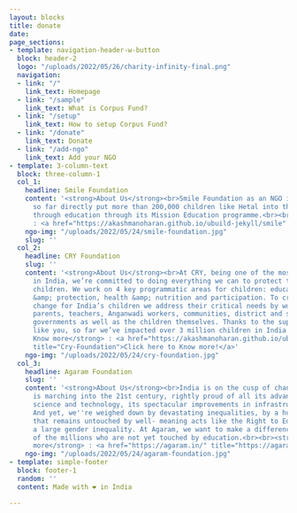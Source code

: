 ```yaml
---
layout: blocks
title: donate
date: 
page_sections:
- template: navigation-header-w-button
  block: header-2
  logo: "/uploads/2022/05/26/charity-infinity-final.png"
  navigation:
  - link: "/"
    link_text: Homepage
  - link: "/sample"
    link_text: What is Corpus Fund?
  - link: "/setup"
    link_text: How to setup Corpus Fund?
  - link: "/donate"
    link_text: Donate
  - link: "/add-ngo"
    link_text: Add your NGO
- template: 3-column-text
  block: three-column-1
  col_1:
    headline: Smile Foundation
    content: '<strong>About Us</strong><br>Smile Foundation as an NGO in India has
      so far directly put more than 200,000 children like Hetal into the path of empowerment
      through education through its Mission Education programme.<br><br>To know more
      : <a href="https://akashmanoharan.github.io/ubuild-jekyll/smile" title="https://akashmanoharan.github.io/ubuild-jekyll/smile">Click here to know more!</a>'
    ngo-img: "/uploads/2022/05/24/smile-foundation.jpg"
    slug: ''
  col_2:
    headline: CRY Foundation
    slug: ''
    content: '<strong>About Us</strong><br>At CRY, being one of the most trusted NGOs
      in India, we’re committed to doing everything we can to protect the rights of
      children. We work on 4 key programmatic areas for children: education, safety
      &amp; protection, health &amp; nutrition and participation. To create a sustainable
      change for India’s children we address their critical needs by working with
      parents, teachers, Anganwadi workers, communities, district and state-level
      governments as well as the children themselves. Thanks to the support of people
      like you, so far we’ve impacted over 3 million children in India.<br><br><strong>To
      Know more</strong> : <a href="https://akashmanoharan.github.io/ubuild-jekyll/cry"
      title="Cry-Foundation">Click here to Know more!</a>'
    ngo-img: "/uploads/2022/05/24/cry-foundation.jpg"
  col_3:
    headline: Agaram Foundation
    slug: ''
    content: '<strong>About Us</strong><br>India is on the cusp of change. The country
      is marching into the 21st century, rightly proud of all its advancements in
      science and technology, its spectacular improvements in infrastructure and IT.
      And yet, we''re weighed down by devastating inequalities, by a huge population
      that remains untouched by well- meaning acts like the Right to Education, and
      a large gender inequality. At Agaram, we want to make a difference in the lives
      of the millions who are not yet touched by education.<br><br><strong>To know
      more</strong> : <a href="https://agaram.in/" title="https://agaram.in/">Click here to know more</a>'
    ngo-img: "/uploads/2022/05/24/agaram-foundation.jpg"
- template: simple-footer
  block: footer-1
  random: ''
  content: Made with ❤︎ in India

---
```

